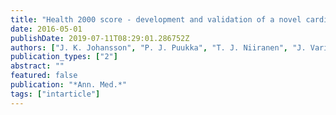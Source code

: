 ```yaml
---
title: "Health 2000 score - development and validation of a novel cardiovascular risk score"
date: 2016-05-01
publishDate: 2019-07-11T08:29:01.286752Z
authors: ["J. K. Johansson", "P. J. Puukka", "T. J. Niiranen", "J. Varis", "M. Peltonen", "V. Salomaa", "A. M. Jula"]
publication_types: ["2"]
abstract: ""
featured: false
publication: "*Ann. Med.*"
tags: ["intarticle"]
---
```


